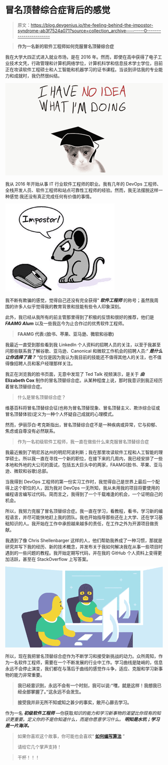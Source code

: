 # 冒名顶替综合症背后的感觉

> 原文：<https://blog.devgenius.io/the-feeling-behind-the-impostor-syndrome-ab3f7524a071?source=collection_archive---------0----------------------->

> **作为一名新的软件工程师如何克服冒名顶替综合症**

我在大学大四正式进入就业市场，是在 2016 年。然而，即使在高中获得了电子工业技术文凭，行政管理和计算机网络学位，计算机科学和信息技术学士学位，目前正在攻读软件工程硕士和人工智能和机器学习的证书课程。当谈到评估我的专业能力和成就时，我仍然很纠结。

![](img/4aa2c49355da578bd22975500ddcd856.png)

我从 2016 年开始从事 IT 行业软件工程师的职业。我有几年的 DevOps 工程师、全栈开发人员、软件工程师和站点可靠性工程师的经验。然而，我无法摆脱这样一种感觉:我还没有真正完成任何有价值的事情。

![](img/29feae3ae3d05926e85158d7a01c8713.png)

我不断有欺骗的感觉，觉得自己还没有完全获得“ ***软件工程师*** 的称号；虽然我周围的许多人似乎觉得我的教育背景和技能有些令人印象深刻。

此外，我已经从我所有的前主管那里得到了积极的反馈和很好的推荐，他们是 ***FAAMG Alum*** 以及一些我迄今为止合作过的优秀软件工程师。

> **FAAMG 代表:(脸书、苹果、亚马逊、微软和谷歌)**

我最近一直受到那些看到我 LinkedIn 个人资料的招聘人员的关注，以至于我甚至问那些联系我了解谷歌、亚马逊、Canonical 和微软工作机会的招聘人员:“ ***是什么让你选择了我？*** “仅仅是因为我认为我目前的技能还不值得其他人的关注，也不值得像招聘人员和客户经理那样关注。

我正在浏览我的脸书页面，无意中发现了 Ted Talk 视频演示，是关于 ***由* Elizabeth Cox** 制作的冒名顶替综合症。从某种程度上说，那时我意识到我正经历着冒名顶替综合症。

> 什么是冒名顶替综合症？

维基百科将冒名顶替综合征(也称为冒名顶替现象、冒名顶替主义、欺诈综合征或冒名顶替体验)定义为一种个人怀疑自己成就的心理模式。

然而，伊丽莎白·考克斯指出，冒名顶替综合症不是一种疾病或异常，它与抑郁、焦虑或自尊没有必然联系。

> 作为一名初级软件工程师，我一直在做些什么来克服冒名顶替综合症

我最近搬到了明尼苏达州的明尼阿波利斯；我在那里攻读软件工程和人工智能的理学硕士。所以我一直在寻找一个新的职位，在接下来的几周内，我已经安排了一些本地和外地的大公司的面试，包括五大巨头中的两家，FAAMG(脸书、苹果、亚马逊、微软和谷歌)总部。

当我得到 DevOps 工程师的第一份实习工作时，我觉得自己是世界上最后一个配得上这个职位的人，因为我对 DevOps 一无所知，我从未用我的项目将要使用的编程语言编写过代码。简而言之，我得到了一个千载难逢的机会，一个证明自己的机会。

所以，我努力克服了冒名顶替综合症。我一直在学习，看教程，看书，学习新的编程语言，并尽可能快地赶上我的团队。我也开始指导那些还在上大学、还在学习基础知识的人。我开始在工作中承担越来越多的责任，在工作之外为开源项目做贡献。

我遇到了像 Chris Shellenbarger 这样的人，他们帮助我养成了一种习惯，那就是研究并写下我的经历、新的技术概念，并发布关于我如何解决我在从事一些项目时遇到的一些问题的教程。我开始定期写代码，并在我的 GitHub 个人资料上变得更加活跃，甚至在 StackOverflow 上写答案。

![](img/f406133482be2b9df4f6296b3de07284.png)

所以，现在我把冒名顶替综合症作为不断学习和接受新挑战的动力。众所周知，作为一名软件工程师，需要在一个不断发展的行业中工作。学习曲线是陡峭的，信息永远不会停止演变，我们都在与落后于曲线的感觉作斗争，适应、克服和学习新事物的能力非常重要。

> **我已经意识到，永远不会有一个时刻，我可以说:“嘿，就是这样！我想我已经全部掌握了。”这永远不会发生。**
> 
> **接受我并非无所不知或知之甚少的事实，敞开心扉去学习。**

作为一名 ***初级软件工程师*** —你获取*知识的能力和学习新事物的渴望比你现有的知识更重要。定义你的不是你知道什么，而是你愿意学习什么。 ***明知是水坑；学习是一片海洋。****

> 如果你喜欢这个故事，你可能也会喜欢“ [**如何编写算法**](https://medium.com/coinmonks/coding-interview-problem-solving-techniques-ae6a82d98dbb) ”
> 
> 请给它几个掌声支持！

> 干杯！！！